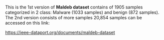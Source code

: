 This is the 1st version of **Maldeb dataset** contains of 1905 samples categorized in 2 class: 
Malware (1033 samples) and benign (872 samples). 
The 2nd version consists of more samples 20,854 samples can be accessed on this link:

https://ieee-dataport.org/documents/maldeb-dataset
